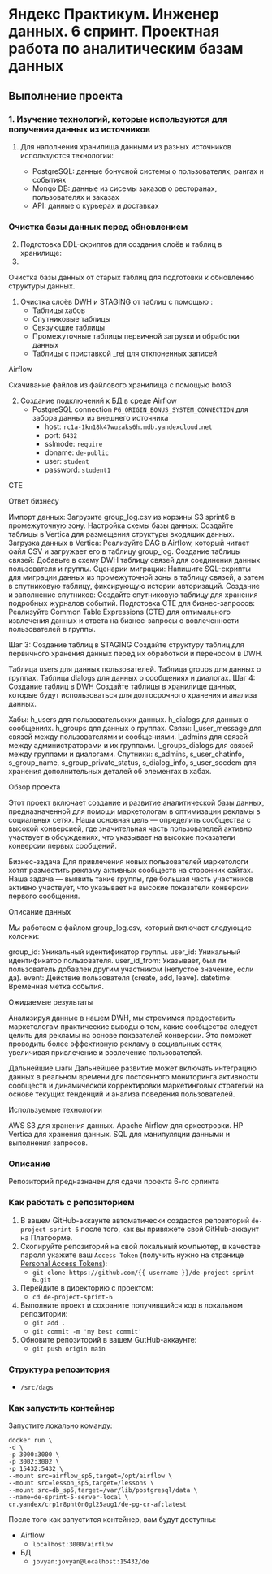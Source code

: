 # Яндекс Практикум. Инженер данных. 6 спринт. Проектная работа по аналитическим базам данных

## Выполнение проекта

### 1. Изучение технологий, которые используются для получения данных из источников

1. Для наполнения хранилища данными из разных источников используются технологии:

   - PostgreSQL: данные бонусной системы о пользователях, рангах и событиях
   - Mongo DB: данные из сисемы заказов о ресторанах, пользователях и заказах
   - API: данные о курьерах и доставках

### Очистка базы данных перед обновлением


2. Подготовка DDL-скриптов для создания слоёв и таблиц в хранилище:
3. 
Очистка базы данных от старых таблиц для подготовки к обновлению структуры данных.

1. Очистка слоёв DWH и STAGING от таблиц с помощью :
   - Таблицы хабов
   - Спутниковые таблицы
   - Связующие таблицы
   - Промежуточные таблицы первичной загрузки и обработки данных
   - Таблицы с приставкой _rej для отклоненных записей

Airflow

Скачивание файлов из файлового хранилища с помощью boto3

2. Создание подключений к БД в среде Airflow
   - PostgreSQL connection `PG_ORIGIN_BONUS_SYSTEM_CONNECTION` для забора данных из внешнего источника
     - host: `rc1a-1kn18k47wuzaks6h.mdb.yandexcloud.net`
     - port: `6432`
     - sslmode: `require`
     - dbname: `de-public`
     - user: `student`
     - password: `student1`

CTE

Ответ бизнесу



Импорт данных: Загрузите group_log.csv из корзины S3 sprint6 в промежуточную зону.
Настройка схемы базы данных: Создайте таблицы в Vertica для размещения структуры входящих данных.
Загрузка данных в Vertica: Реализуйте DAG в Airflow, который читает файл CSV и загружает его в таблицу group_log.
Создание таблицы связей: Добавьте в схему DWH таблицу связей для соединения данных пользователя и группы.
Сценарии миграции: Напишите SQL-скрипты для миграции данных из промежуточной зоны в таблицу связей, а затем в спутниковую таблицу, фиксирующую истории авторизаций.
Создание и заполнение спутников: Создайте спутниковую таблицу для хранения подробных журналов событий.
Подготовка CTE для бизнес-запросов: Реализуйте Common Table Expressions (CTE) для оптимального извлечения данных и ответа на бизнес-запросы о вовлеченности пользователей в группы.

Шаг 3: Создание таблиц в STAGING
Создайте структуру таблиц для первичного хранения данных перед их обработкой и переносом в DWH.

Таблица users для данных пользователей.
Таблица groups для данных о группах.
Таблица dialogs для данных о сообщениях и диалогах.
Шаг 4: Создание таблиц в DWH
Создайте таблицы в хранилище данных, которые будут использоваться для долгосрочного хранения и анализа данных.

Хабы:
h_users для пользовательских данных.
h_dialogs для данных о сообщениях.
h_groups для данных о группах.
Связи:
l_user_message для связей между пользователями и сообщениями.
l_admins для связей между администраторами и их группами.
l_groups_dialogs для связей между группами и диалогами.
Спутники:
s_admins, s_user_chatinfo, s_group_name, s_group_private_status, s_dialog_info, s_user_socdem для хранения дополнительных деталей об элементах в хабах.

Обзор проекта

Этот проект включает создание и развитие аналитической базы данных, предназначенной для помощи маркетологам в оптимизации рекламы в социальных сетях. Наша основная цель — определить сообщества с высокой конверсией, где значительная часть пользователей активно участвует в обсуждениях, что указывает на высокие показатели конверсии первых сообщений.

Бизнес-задача
Для привлечения новых пользователей маркетологи хотят разместить рекламу активных сообществ на сторонних сайтах. Наша задача — выявить такие группы, где большая часть участников активно участвует, что указывает на высокие показатели конверсии первого сообщения.

Описание данных

Мы работаем с файлом group_log.csv, который включает следующие колонки:

group_id: Уникальный идентификатор группы.
user_id: Уникальный идентификатор пользователя.
user_id_from: Указывает, был ли пользователь добавлен другим участником (непустое значение, если да).
event: Действие пользователя (create, add, leave).
datetime: Временная метка события.

Ожидаемые результаты

Анализируя данные в нашем DWH, мы стремимся предоставить маркетологам практические выводы о том, какие сообщества следует целить для рекламы на основе показателей конверсии. Это поможет проводить более эффективную рекламу в социальных сетях, увеличивая привлечение и вовлечение пользователей.

Дальнейшие шаги
Дальнейшее развитие может включать интеграцию данных в реальном времени для постоянного мониторинга активности сообществ и динамической корректировки маркетинговых стратегий на основе текущих тенденций и анализа поведения пользователей.

Используемые технологии

AWS S3 для хранения данных.
Apache Airflow для оркестровки.
HP Vertica для хранения данных.
SQL для манипуляции данными и выполнения запросов.

### Описание
Репозиторий предназначен для сдачи проекта 6-го српинта

### Как работать с репозиторием
1. В вашем GitHub-аккаунте автоматически создастся репозиторий `de-project-sprint-6` после того, как вы привяжете свой GitHub-аккаунт на Платформе.
2. Скопируйте репозиторий на свой локальный компьютер, в качестве пароля укажите ваш `Access Token` (получить нужно на странице [Personal Access Tokens](https://github.com/settings/tokens)):
	* `git clone https://github.com/{{ username }}/de-project-sprint-6.git`
3. Перейдите в директорию с проектом: 
	* `cd de-project-sprint-6`
4. Выполните проект и сохраните получившийся код в локальном репозитории:
	* `git add .`
	* `git commit -m 'my best commit'`
5. Обновите репозиторий в вашем GutHub-аккаунте:
	* `git push origin main`

### Структура репозитория
- `/src/dags`

### Как запустить контейнер
Запустите локально команду:
```
docker run \
-d \
-p 3000:3000 \
-p 3002:3002 \
-p 15432:5432 \
--mount src=airflow_sp5,target=/opt/airflow \
--mount src=lesson_sp5,target=/lessons \
--mount src=db_sp5,target=/var/lib/postgresql/data \
--name=de-sprint-5-server-local \
cr.yandex/crp1r8pht0n0gl25aug1/de-pg-cr-af:latest
```

После того как запустится контейнер, вам будут доступны:
- Airflow
	- `localhost:3000/airflow`
- БД
	- `jovyan:jovyan@localhost:15432/de`
